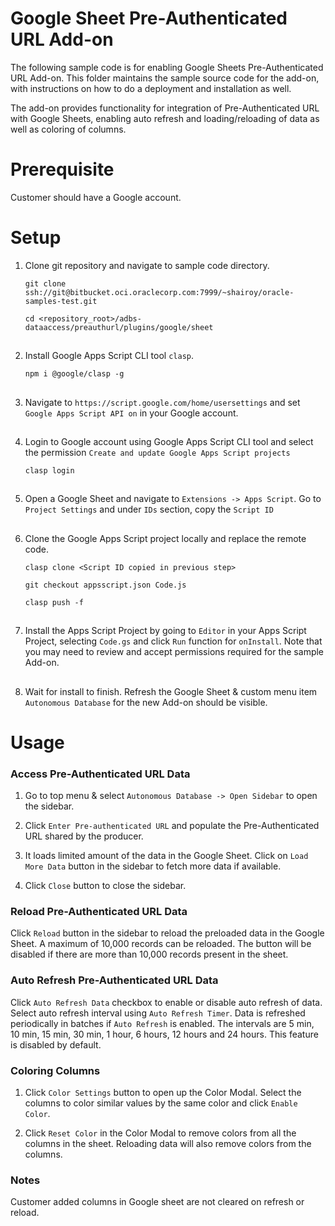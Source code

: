 # Google Sheet Pre-Authenticated URL Add-on
 
The following sample code is for enabling Google Sheets Pre-Authenticated URL Add-on. 
This folder maintains the sample source code for the add-on, with instructions on how to do a deployment and installation as well.

The add-on provides functionality for integration of Pre-Authenticated URL with Google Sheets, 
enabling auto refresh and loading/reloading of data as well as coloring of columns.

# Prerequisite

Customer should have a Google account.

# Setup

1. Clone git repository and navigate to sample code directory.

    ```git clone ssh://git@bitbucket.oci.oraclecorp.com:7999/~shairoy/oracle-samples-test.git```

    ```cd <repository_root>/adbs-dataaccess/preauthurl/plugins/google/sheet```
##  

2. Install Google Apps Script CLI tool `clasp`.

    ```npm i @google/clasp -g```
##  

3. Navigate to `https://script.google.com/home/usersettings` and set
`Google Apps Script API on` in your Google account.
##  

4. Login to Google account using Google Apps Script CLI tool and select the permission `Create and update Google Apps Script projects`

    ```clasp login```
##  

5. Open a Google Sheet and navigate to `Extensions -> Apps Script`. Go to `Project Settings` and under `IDs` section, copy the `Script ID`
##  

6. Clone the Google Apps Script project locally and replace the remote code.

    ```clasp clone <Script ID copied in previous step>``` 

    ```git checkout appsscript.json Code.js```

    ```clasp push -f```
##  

7. Install the Apps Script Project by going to `Editor` in your Apps Script Project, selecting `Code.gs` and click `Run` function for `onInstall`. Note that you may need to review and accept permissions required for the sample Add-on.
##  

8. Wait for install to finish. Refresh the Google Sheet & custom menu item `Autonomous Database` for the new Add-on should be visible.    
##  

# Usage

### Access Pre-Authenticated URL Data

1. Go to top menu & select `Autonomous Database -> Open Sidebar` to open the sidebar.


2. Click `Enter Pre-authenticated URL` and populate the Pre-Authenticated URL shared by the producer.


3. It loads limited amount of the data in the Google Sheet. Click on `Load More Data` button in the sidebar to fetch more data if available.


4. Click `Close` button to close the sidebar.

### Reload Pre-Authenticated URL Data

Click `Reload` button in the sidebar to reload the preloaded data in the Google Sheet. A maximum of 10,000 records can be reloaded. The button will be disabled if there are more than 10,000 records present in the sheet.

### Auto Refresh Pre-Authenticated URL Data

Click `Auto Refresh Data` checkbox to enable or disable auto refresh of data. Select auto refresh interval using `Auto Refresh Timer`. Data is refreshed periodically in batches if `Auto Refresh` is enabled. The intervals are 5 min, 10 min, 15 min, 30 min, 1 hour, 6 hours, 12 hours and 24 hours. This feature is disabled by default.

### Coloring Columns

1. Click `Color Settings` button to open up the Color Modal. Select the columns to color similar values by the same color and click `Enable Color`.


2. Click `Reset Color` in the Color Modal to remove colors from all the columns in the sheet. Reloading data will also remove colors from the columns.


### Notes
Customer added columns in Google sheet are not cleared on refresh or reload.  
